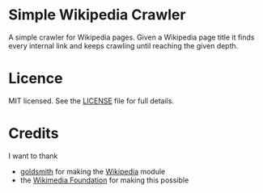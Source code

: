 # Simple Wikipedia Crawler

A simple crawler for Wikipedia pages.
Given a Wikipedia page title it finds every internal link and keeps crawling until reaching the given depth.

# Licence

MIT licensed. See the [LICENSE](https://github.com/Alien1993/Simple-Wikipedia-Crawler/blob/master/LICENSE) file for full details.

# Credits

I want to thank
* [goldsmith](https://github.com/goldsmith) for making the [Wikipedia](https://github.com/goldsmith/Wikipedia) module
* the [Wikimedia Foundation](https://wikimediafoundation.org/wiki/Home) for making this possible

